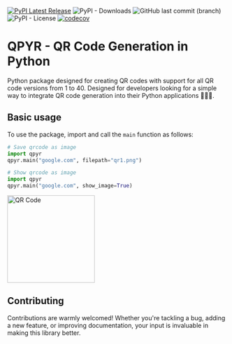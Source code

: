 [![PyPI Latest Release](https://img.shields.io/pypi/v/qpyr)](https://pypi.org/project/qpyr/)
![PyPI - Downloads](https://img.shields.io/pypi/dm/qpyr)
![GitHub last commit (branch)](https://img.shields.io/github/last-commit/sabih-h/qpyr/master)
![PyPI - License](https://img.shields.io/pypi/l/qpyr)
[![codecov](https://codecov.io/gh/sabih-h/qpyr/graph/badge.svg?token=YLOSBSXWJJ)](https://codecov.io/gh/sabih-h/qpyr)


# QPYR - QR Code Generation in Python
Python package designed for creating QR codes with support for all QR code versions from 1 to 40. Designed for developers looking for a simple way to integrate QR code generation into their Python applications 🚀🚀🚀.


## Basic usage
To use the package, import and call the `main` function as follows:

```python
# Save qrcode as image
import qpyr
qpyr.main("google.com", filepath="qr1.png")
```

```python
# Show qrcode as image
import qpyr
qpyr.main("google.com", show_image=True)
```

<img src="https://raw.githubusercontent.com/sabih-h/qpyr/cbeb109d266dea0e1052ab5fa720c4a2edbf1983/docs/static/qrcode-example.png" alt="QR Code" width="200" height="200"/>


## Contributing
Contributions are warmly welcomed! Whether you're tackling a bug, adding a new feature, or improving documentation, your input is invaluable in making this library better.
